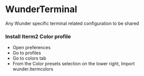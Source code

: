 # WunderTerminal
Any Wunder specific terminal related configuration to be shared

### Install Iterm2 Color profile
* Open preferences
* Go to profiles
* Go to colors tab
* From the Color presets selection on the lower right, Import wunder.itermcolors

